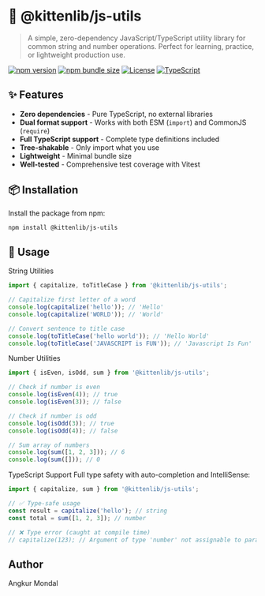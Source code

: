 # 🐾 @kittenlib/js-utils

> A simple, zero-dependency JavaScript/TypeScript utility library for common string and number operations. Perfect for learning, practice, or lightweight production use.

[![npm version](https://img.shields.io/npm/v/@kittenlib/js-utils?color=success&logo=npm)](https://www.npmjs.com/package/@kittenlib/js-utils)
[![npm bundle size](https://img.shields.io/bundlephobia/min/@kittenlib/js-utils?color=blue&logo=javascript)](https://bundlephobia.com/package/@kittenlib/js-utils)
[![License](https://img.shields.io/npm/l/@kittenlib/js-utils?color=orange)](https://github.com/Mon-SDE/js-utils/blob/main/LICENSE)
[![TypeScript](https://img.shields.io/badge/TypeScript-3178C6?logo=typescript&logoColor=white)](https://www.typescriptlang.org/)

## ✨ Features

- **Zero dependencies** - Pure TypeScript, no external libraries
- **Dual format support** - Works with both ESM (`import`) and CommonJS (`require`)
- **Full TypeScript support** - Complete type definitions included
- **Tree-shakable** - Only import what you use
- **Lightweight** - Minimal bundle size
- **Well-tested** - Comprehensive test coverage with Vitest

## 📦 Installation

Install the package from npm:

```bash
npm install @kittenlib/js-utils
```

## 🚀 Usage
String Utilities
```js
import { capitalize, toTitleCase } from '@kittenlib/js-utils';

// Capitalize first letter of a word
console.log(capitalize('hello')); // 'Hello'
console.log(capitalize('WORLD')); // 'World'

// Convert sentence to title case
console.log(toTitleCase('hello world')); // 'Hello World'
console.log(toTitleCase('JAVASCRIPT is FUN')); // 'Javascript Is Fun'
```

Number Utilities
```js
import { isEven, isOdd, sum } from '@kittenlib/js-utils';

// Check if number is even
console.log(isEven(4)); // true
console.log(isEven(3)); // false

// Check if number is odd
console.log(isOdd(3)); // true
console.log(isOdd(4)); // false

// Sum array of numbers
console.log(sum([1, 2, 3])); // 6
console.log(sum([])); // 0
```

TypeScript Support
Full type safety with auto-completion and IntelliSense:
```js
import { capitalize, sum } from '@kittenlib/js-utils';

// ✅ Type-safe usage
const result = capitalize('hello'); // string
const total = sum([1, 2, 3]); // number

// ❌ Type error (caught at compile time)
// capitalize(123); // Argument of type 'number' not assignable to parameter of type 'string'
```

## Author 
Angkur Mondal
